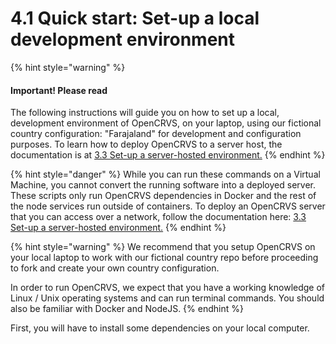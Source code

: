 # 4.1 Quick start: Set-up a local development environment

{% hint style="warning" %}
#### Important! Please read

The following instructions will guide you on how to set up a local, development environment of OpenCRVS, on your laptop, using our fictional country configuration: "Farajaland" for development and configuration purposes. To learn how to deploy OpenCRVS to a server host, the documentation is at [3.3 Set-up a server-hosted environment.](../3.3-set-up-a-server-hosted-environment)
{% endhint %}

{% hint style="danger" %}
While you can run these commands on a Virtual Machine, you cannot convert the running software into a deployed server. These scripts only run OpenCRVS dependencies in Docker and the rest of the node services run outside of containers. To deploy an OpenCRVS server that you can access over a network, follow the documentation here: [3.3 Set-up a server-hosted environment.](../3.3-set-up-a-server-hosted-environment)
{% endhint %}

{% hint style="warning" %}
We recommend that you setup OpenCRVS on your local laptop to work with our fictional country repo before proceeding to fork and create your own country configuration.

In order to run OpenCRVS, we expect that you have a working knowledge of Linux / Unix operating systems and can run terminal commands. You should also be familiar with Docker and NodeJS.
{% endhint %}

First, you will have to install some dependencies on your local computer.
